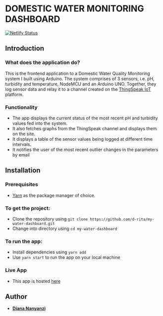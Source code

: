 # DOMESTIC WATER MONITORING DASHBOARD

[![Netlify Status](https://api.netlify.com/api/v1/badges/e3414446-9c12-4ee8-a511-5a381ce32339/deploy-status)](https://app.netlify.com/sites/water-quality-dashboard/deploys)

## Introduction
### What does the application do?
This is the frontend application to a Domestic Water Quality Monitoring system I built using Arduino. The system comprises of 3 sensors, i.e. pH, turbidity and temperature, NodeMCU and an Arduino UNO. Together, they log sensor data and relay it to a channel created on the [ThingSpeak IoT](https://thingspeak.com/) platform. 

### Functionality
- The app displays the current status of the most recent pH and turbidity values fed into the system.
- It also fetches graphs from the ThingSpeak channel and displays them on the site.
- It displays a table of the sensor values being logged at different time intervals.
- It notifies the user of the most recent outlier changes in the parameters by email

## Installation

### Prerequisites
- [Yarn](https://yarnpkg.com/) as the package manager of choice.

### To get the project:
- Clone the repository using `git clone https://github.com/d-rita/my-water-dashboard.git`
- Change into directory using `cd my-water-dashboard`

### To run the app:
- Install dependencies using `yarn add` 
- Use `yarn start` to run the app on your local machine

### Live App
- This app is hosted [here](https://water-quality-dashboard.netlify.app)

## Author
* [**Diana Nanyanzi**](https://github.com/d-rita)

